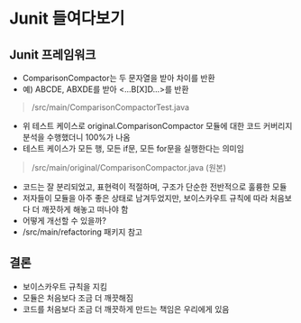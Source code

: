 # Junit 들여다보기

## Junit 프레임워크

- ComparisonCompactor는 두 문자열을 받아 차이를 반환
- 예) ABCDE, ABXDE를 받아 <...B[X]D...>를 반환

> /src/main/ComparisonCompactorTest.java
- 위 테스트 케이스로 original.ComparisonCompactor 모듈에 대한 코드 커버리지 분석을 수행했더니 100%가 나옴
- 테스트 케이스가 모든 행, 모든 if문, 모든 for문을 실행한다는 의미임

> /src/main/original/ComparisonCompactor.java (원본)
- 코드는 잘 분리되었고, 표현력이 적절하며, 구조가 단순한 전반적으로 훌륭한 모듈
- 저자들이 모듈을 아주 좋은 상태로 남겨두었지만, 보이스카우트 규칙에 따라 처음보다 더 깨끗하게 해놓고 떠나야 함
- 어떻게 개선할 수 있을까?
- /src/main/refactoring 패키지 참고

## 결론
- 보이스카우트 규칙을 지킴
- 모듈은 처음보다 조금 더 깨끗해짐
- 코드를 처음보다 조금 더 깨끗하게 만드는 책임은 우리에게 있음 
